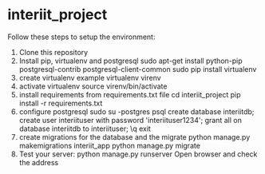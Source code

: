 # interiit_project
Follow these steps to setup the environment:
1. Clone this repository
2. Install pip, virtualenv and postgresql
  sudo apt-get install python-pip postgresql-contrib postgresql-client-common
  sudo pip install virtualenv
3. create virtualenv 
  example virtualenv virenv
4. activate virtualenv
  source virenv/bin/activate
5. install requirements from requirements.txt file
  cd interiit_project
  pip install -r requirements.txt
6. configure postgresql
  sudo su -postgres
  psql
  create database interiitdb;
  create user interiituser with password 'interiituser1234';
  grant all on database interiitdb to interiituser;
  \q
  exit
7. create migrations for the database and the migrate
  python manage.py makemigrations interiit_app
  python manage.py migrate
8. Test your server:
  python manage.py runserver
  Open browser and check the address
